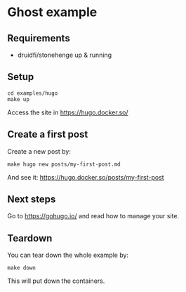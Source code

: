 # Ghost example

## Requirements

- druidfi/stonehenge up & running

## Setup

```console
cd examples/hugo
make up
```

Access the site in https://hugo.docker.so/

## Create a first post

Create a new post by:

```console
make hugo new posts/my-first-post.md
```

And see it: https://hugo.docker.so/posts/my-first-post

## Next steps

Go to https://gohugo.io/ and read how to manage your site.

## Teardown

You can tear down the whole example by:

```console
make down
```

This will put down the containers.
